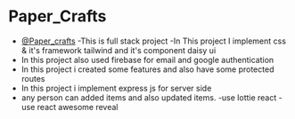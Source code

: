 # Paper_Crafts
- [@Paper_crafts](https://paper-crafts-f56f2.firebaseapp.com/) 
-This is full stack project
-In This project I implement css & it's framework tailwind and it's component daisy ui
- In this project also used firebase for email and google authentication
- In this project i created some features and also have some protected routes
- In this project i implement express js for server side
- any person can added items and also updated items. 
-use  lottie react
-use react awesome reveal
